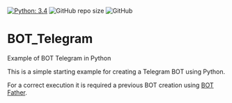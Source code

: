 [![Python: 3.4](https://img.shields.io/badge/Python-3.4-blue)](https://www.python.org/)
![GitHub repo size](https://img.shields.io/github/repo-size/AgnesePortera/BOT_Telegram)
![GitHub](https://img.shields.io/github/license/AgnesePortera/Covid19-Maps?style=plastic)


# BOT_Telegram
Example of BOT Telegram in Python

This is a simple starting example for creating a Telegram BOT using Python.

For a correct execution it is required a previous BOT creation using [BOT Father](https://telegram.me/BotFather).
